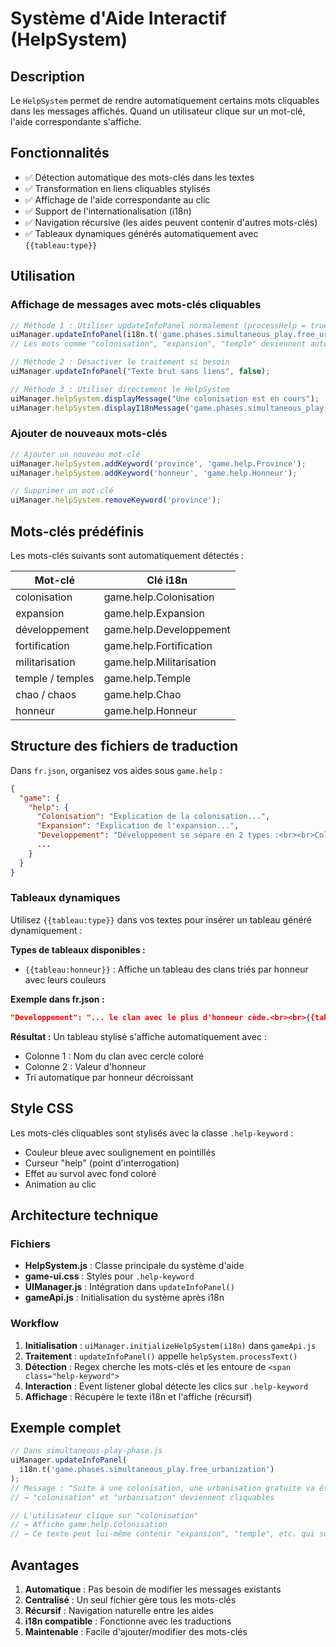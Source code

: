# Système d'Aide Interactif (HelpSystem)

## Description

Le `HelpSystem` permet de rendre automatiquement certains mots cliquables dans les messages affichés. Quand un utilisateur clique sur un mot-clé, l'aide correspondante s'affiche.

## Fonctionnalités

- ✅ Détection automatique des mots-clés dans les textes
- ✅ Transformation en liens cliquables stylisés
- ✅ Affichage de l'aide correspondante au clic
- ✅ Support de l'internationalisation (i18n)
- ✅ Navigation récursive (les aides peuvent contenir d'autres mots-clés)
- ✅ Tableaux dynamiques générés automatiquement avec `{{tableau:type}}`

## Utilisation

### Affichage de messages avec mots-clés cliquables

```javascript
// Méthode 1 : Utiliser updateInfoPanel normalement (processHelp = true par défaut)
uiManager.updateInfoPanel(i18n.t('game.phases.simultaneous_play.free_urbanization'));
// Les mots comme "colonisation", "expansion", "temple" deviennent automatiquement cliquables

// Méthode 2 : Désactiver le traitement si besoin
uiManager.updateInfoPanel("Texte brut sans liens", false);

// Méthode 3 : Utiliser directement le HelpSystem
uiManager.helpSystem.displayMessage("Une colonisation est en cours");
uiManager.helpSystem.displayI18nMessage('game.phases.simultaneous_play.colonization_targets');
```

### Ajouter de nouveaux mots-clés

```javascript
// Ajouter un nouveau mot-clé
uiManager.helpSystem.addKeyword('province', 'game.help.Province');
uiManager.helpSystem.addKeyword('honneur', 'game.help.Honneur');

// Supprimer un mot-clé
uiManager.helpSystem.removeKeyword('province');
```

## Mots-clés prédéfinis

Les mots-clés suivants sont automatiquement détectés :

| Mot-clé | Clé i18n |
|---------|----------|
| colonisation | game.help.Colonisation |
| expansion | game.help.Expansion |
| développement | game.help.Developpement |
| fortification | game.help.Fortification |
| militarisation | game.help.Militarisation |
| temple / temples | game.help.Temple |
| chao / chaos | game.help.Chao |
| honneur | game.help.Honneur |

## Structure des fichiers de traduction

Dans `fr.json`, organisez vos aides sous `game.help` :

```json
{
  "game": {
    "help": {
      "Colonisation": "Explication de la colonisation...",
      "Expansion": "Explication de l'expansion...",
      "Developpement": "Développement se sépare en 2 types :<br><br>Colonisation : ... {{tableau:honneur}}",
      ...
    }
  }
}
```

### Tableaux dynamiques

Utilisez `{{tableau:type}}` dans vos textes pour insérer un tableau généré dynamiquement :

**Types de tableaux disponibles :**

- `{{tableau:honneur}}` : Affiche un tableau des clans triés par honneur avec leurs couleurs

**Exemple dans fr.json :**
```json
"Developpement": "... le clan avec le plus d'honneur cède.<br><br>{{tableau:honneur}}"
```

**Résultat :** Un tableau stylisé s'affiche automatiquement avec :
- Colonne 1 : Nom du clan avec cercle coloré
- Colonne 2 : Valeur d'honneur
- Tri automatique par honneur décroissant

## Style CSS

Les mots-clés cliquables sont stylisés avec la classe `.help-keyword` :

- Couleur bleue avec soulignement en pointillés
- Curseur "help" (point d'interrogation)
- Effet au survol avec fond coloré
- Animation au clic

## Architecture technique

### Fichiers

- **HelpSystem.js** : Classe principale du système d'aide
- **game-ui.css** : Styles pour `.help-keyword`
- **UIManager.js** : Intégration dans `updateInfoPanel()`
- **gameApi.js** : Initialisation du système après i18n

### Workflow

1. **Initialisation** : `uiManager.initializeHelpSystem(i18n)` dans `gameApi.js`
2. **Traitement** : `updateInfoPanel()` appelle `helpSystem.processText()`
3. **Détection** : Regex cherche les mots-clés et les entoure de `<span class="help-keyword">`
4. **Interaction** : Event listener global détecte les clics sur `.help-keyword`
5. **Affichage** : Récupère le texte i18n et l'affiche (récursif)

## Exemple complet

```javascript
// Dans simultaneous-play-phase.js
uiManager.updateInfoPanel(
  i18n.t('game.phases.simultaneous_play.free_urbanization')
);
// Message : "Suite à une colonisation, une urbanisation gratuite va être effectuée"
// → "colonisation" et "urbanisation" deviennent cliquables

// L'utilisateur clique sur "colonisation"
// → Affiche game.help.Colonisation
// → Ce texte peut lui-même contenir "expansion", "temple", etc. qui sont cliquables
```

## Avantages

1. **Automatique** : Pas besoin de modifier les messages existants
2. **Centralisé** : Un seul fichier gère tous les mots-clés
3. **Récursif** : Navigation naturelle entre les aides
4. **i18n compatible** : Fonctionne avec les traductions
5. **Maintenable** : Facile d'ajouter/modifier des mots-clés

